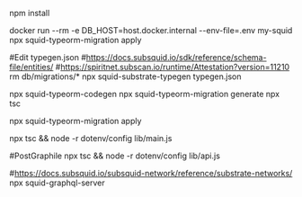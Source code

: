 
npm install

docker run --rm -e DB_HOST=host.docker.internal --env-file=.env my-squid npx squid-typeorm-migration apply

#Edit typegen.json
#https://docs.subsquid.io/sdk/reference/schema-file/entities/
#https://spiritnet.subscan.io/runtime/Attestation?version=11210
rm db/migrations/*
npx squid-substrate-typegen typegen.json

npx squid-typeorm-codegen
npx squid-typeorm-migration generate
npx tsc

npx squid-typeorm-migration apply

npx tsc && node -r dotenv/config lib/main.js

#PostGraphile
npx tsc && node -r dotenv/config lib/api.js

#https://docs.subsquid.io/subsquid-network/reference/substrate-networks/
npx squid-graphql-server